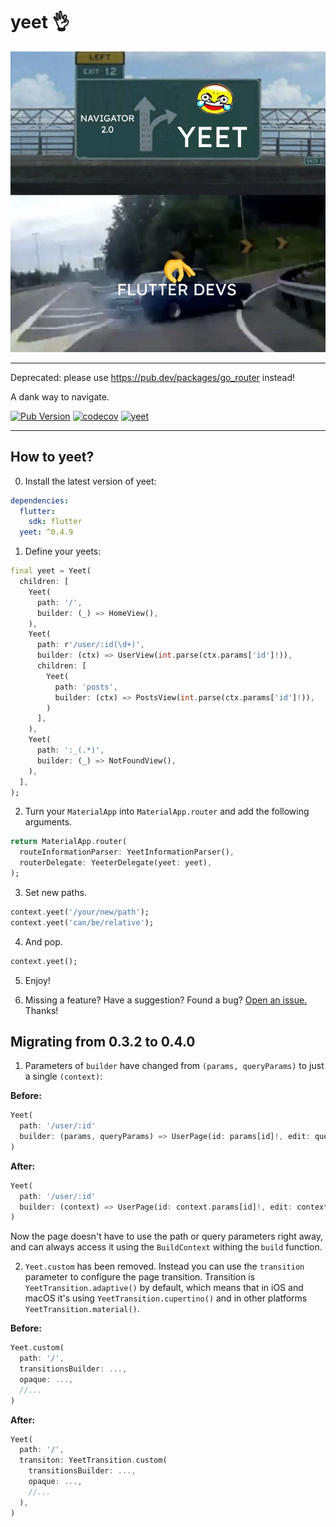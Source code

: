 # yeet 👌


<p align="center">
<img src="https://raw.githubusercontent.com/HosseinYousefi/yeet/master/yeet.png" alt="yeet" />
</p>

---

Deprecated: please use https://pub.dev/packages/go_router instead!

A dank way to navigate.

[![Pub Version](https://img.shields.io/pub/v/yeet)](https://pub.dev/packages/yeet)
[![codecov](https://codecov.io/gh/HosseinYousefi/yeet/branch/master/graph/badge.svg?token=FNZIGVDYVW)](https://codecov.io/gh/HosseinYousefi/yeet)
[![yeet](https://github.com/HosseinYousefi/yeet/actions/workflows/yeet.yaml/badge.svg)](https://github.com/HosseinYousefi/yeet/actions/workflows/yeet.yaml)

---

## How to yeet?

0. Install the latest version of yeet:

```yaml
dependencies:
  flutter:
    sdk: flutter
  yeet: ^0.4.9
```

1. Define your yeets:

```dart
final yeet = Yeet(
  children: [
    Yeet(
      path: '/',
      builder: (_) => HomeView(),
    ),
    Yeet(
      path: r'/user/:id(\d+)',
      builder: (ctx) => UserView(int.parse(ctx.params['id']!)),
      children: [
        Yeet(
          path: 'posts',
          builder: (ctx) => PostsView(int.parse(ctx.params['id']!)),
        )
      ],
    ),
    Yeet(
      path: ':_(.*)',
      builder: (_) => NotFoundView(),
    ),
  ],
);
```

2. Turn your `MaterialApp` into `MaterialApp.router` and add the following arguments.

```dart
return MaterialApp.router(
  routeInformationParser: YeetInformationParser(),
  routerDelegate: YeeterDelegate(yeet: yeet),
);
```

3. Set new paths.

```dart
context.yeet('/your/new/path');
context.yeet('can/be/relative');
```

4. And pop.

```dart
context.yeet();
```

5. Enjoy!

6. Missing a feature? Have a suggestion? Found a bug? [Open an issue.](https://github.com/HosseinYousefi/yeet/issues) Thanks!

## Migrating from 0.3.2 to 0.4.0

1. Parameters of `builder` have changed from `(params, queryParams)` to just a single `(context)`:

**Before:**
```dart
Yeet(
  path: '/user/:id'
  builder: (params, queryParams) => UserPage(id: params[id]!, edit: queryParams['edit'] ?? false)
)
```

**After:**
```dart
Yeet(
  path: '/user/:id'
  builder: (context) => UserPage(id: context.params[id]!, edit: context.queryParams['edit'] ?? false)
)
```

Now the page doesn't have to use the path or query parameters right away, and can always access it using the `BuildContext` withing the `build` function.

2. `Yeet.custom` has been removed. Instead you can use the `transition` parameter to configure the page transition. Transition is `YeetTransition.adaptive()` by default, which means that in iOS and macOS it's using `YeetTransition.cupertino()` and in other platforms `YeetTransition.material()`.

**Before:**
```dart
Yeet.custom(
  path: '/',
  transitionsBuilder: ...,
  opaque: ...,
  //...
)
```

**After:**
```dart
Yeet(
  path: '/',
  transiton: YeetTransition.custom(
    transitionsBuilder: ...,
    opaque: ...,
    //...
  ),
)
```
